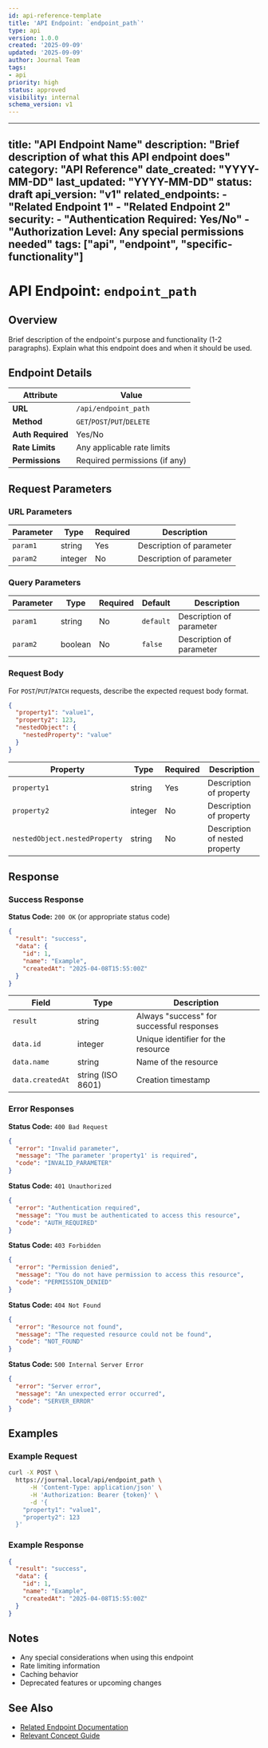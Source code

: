 ```yaml
---
id: api-reference-template
title: 'API Endpoint: `endpoint_path`'
type: api
version: 1.0.0
created: '2025-09-09'
updated: '2025-09-09'
author: Journal Team
tags:
- api
priority: high
status: approved
visibility: internal
schema_version: v1
---
```


***

title: "API Endpoint Name"
description: "Brief description of what this API endpoint does"
category: "API Reference"
date\_created: "YYYY-MM-DD"
last\_updated: "YYYY-MM-DD"
status: draft
api\_version: "v1"
related\_endpoints:
\- "Related Endpoint 1"
\- "Related Endpoint 2"
security:
\- "Authentication Required: Yes/No"
\- "Authorization Level: Any special permissions needed"
tags: \["api", "endpoint", "specific-functionality"]
----------------------------------------------------

# API Endpoint: `endpoint_path`

## Overview

Brief description of the endpoint's purpose and functionality (1-2 paragraphs). Explain what this endpoint does and when it should be used.

## Endpoint Details

| Attribute         | Value                         |
| ----------------- | ----------------------------- |
| **URL**           | `/api/endpoint_path`       |
| **Method**        | `GET`/`POST`/`PUT`/`DELETE`   |
| **Auth Required** | Yes/No                        |
| **Rate Limits**   | Any applicable rate limits    |
| **Permissions**   | Required permissions (if any) |

## Request Parameters

### URL Parameters

| Parameter | Type    | Required | Description              |
| --------- | ------- | -------- | ------------------------ |
| `param1`  | string  | Yes      | Description of parameter |
| `param2`  | integer | No       | Description of parameter |

### Query Parameters

| Parameter | Type    | Required | Default   | Description              |
| --------- | ------- | -------- | --------- | ------------------------ |
| `param1`  | string  | No       | `default` | Description of parameter |
| `param2`  | boolean | No       | `false`   | Description of parameter |

### Request Body

For `POST`/`PUT`/`PATCH` requests, describe the expected request body format.

```json
{
  "property1": "value1",
  "property2": 123,
  "nestedObject": {
    "nestedProperty": "value"
  }
}
```

| Property                      | Type    | Required | Description                    |
| ----------------------------- | ------- | -------- | ------------------------------ |
| `property1`                   | string  | Yes      | Description of property        |
| `property2`                   | integer | No       | Description of property        |
| `nestedObject.nestedProperty` | string  | No       | Description of nested property |

## Response

### Success Response

**Status Code:** `200 OK` (or appropriate status code)

```json
{
  "result": "success",
  "data": {
    "id": 1,
    "name": "Example",
    "createdAt": "2025-04-08T15:55:00Z"
  }
}
```

| Field            | Type              | Description                               |
| ---------------- | ----------------- | ----------------------------------------- |
| `result`         | string            | Always "success" for successful responses |
| `data.id`        | integer           | Unique identifier for the resource        |
| `data.name`      | string            | Name of the resource                      |
| `data.createdAt` | string (ISO 8601) | Creation timestamp                        |

### Error Responses

**Status Code:** `400 Bad Request`

```json
{
  "error": "Invalid parameter",
  "message": "The parameter 'property1' is required",
  "code": "INVALID_PARAMETER"
}
```

**Status Code:** `401 Unauthorized`

```json
{
  "error": "Authentication required",
  "message": "You must be authenticated to access this resource",
  "code": "AUTH_REQUIRED"
}
```

**Status Code:** `403 Forbidden`

```json
{
  "error": "Permission denied",
  "message": "You do not have permission to access this resource",
  "code": "PERMISSION_DENIED"
}
```

**Status Code:** `404 Not Found`

```json
{
  "error": "Resource not found",
  "message": "The requested resource could not be found",
  "code": "NOT_FOUND"
}
```

**Status Code:** `500 Internal Server Error`

```json
{
  "error": "Server error",
  "message": "An unexpected error occurred",
  "code": "SERVER_ERROR"
}
```

## Examples

### Example Request

```bash
curl -X POST \
  https://journal.local/api/endpoint_path \
      -H 'Content-Type: application/json' \
      -H 'Authorization: Bearer {token}' \
      -d '{
    "property1": "value1",
    "property2": 123
  }'
```

### Example Response

```json
{
  "result": "success",
  "data": {
    "id": 1,
    "name": "Example",
    "createdAt": "2025-04-08T15:55:00Z"
  }
}
```

## Notes

- Any special considerations when using this endpoint
- Rate limiting information
- Caching behavior
- Deprecated features or upcoming changes

## See Also

- [Related Endpoint Documentation](link/to/related.md)
- [Relevant Concept Guide](link/to/concept.md)
